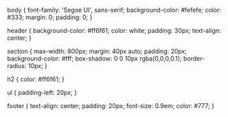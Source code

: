 body {
  font-family: 'Segoe UI', sans-serif;
  background-color: #fefefe;
  color: #333;
  margin: 0;
  padding: 0;
}

header {
  background-color: #ff6f61;
  color: white;
  padding: 30px;
  text-align: center;
}

section {
  max-width: 800px;
  margin: 40px auto;
  padding: 20px;
  background-color: #fff;
  box-shadow: 0 0 10px rgba(0,0,0,0.1);
  border-radius: 10px;
}

h2 {
  color: #ff6f61;
}

ul {
  padding-left: 20px;
}

footer {
  text-align: center;
  padding: 20px;
  font-size: 0.9em;
  color: #777;
}
